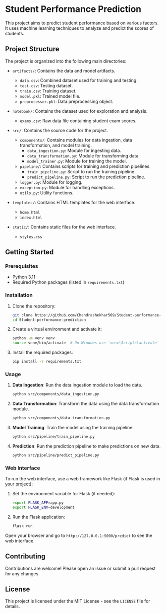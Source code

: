 # Student Performance Prediction

This project aims to predict student performance based on various factors. It uses machine learning techniques to analyze and predict the scores of students.

## Project Structure

The project is organized into the following main directories:

- `artifacts/`: Contains the data and model artifacts.
  - `data.csv`: Combined dataset used for training and testing.
  - `test.csv`: Testing dataset.
  - `train.csv`: Training dataset.
  - `model.pkl`: Trained model file.
  - `preprocessor.pkl`: Data preprocessing object.

- `notebook/`: Contains the dataset used for exploration and analysis.
  - `exams.csv`: Raw data file containing student exam scores.

- `src/`: Contains the source code for the project.
  - `components/`: Contains modules for data ingestion, data transformation, and model training.
    - `data_ingestion.py`: Module for ingesting data.
    - `data_transformation.py`: Module for transforming data.
    - `model_trainer.py`: Module for training the model.
  - `pipeline/`: Contains scripts for training and prediction pipelines.
    - `train_pipeline.py`: Script to run the training pipeline.
    - `predict_pipeline.py`: Script to run the prediction pipeline.
  - `logger.py`: Module for logging.
  - `exception.py`: Module for handling exceptions.
  - `utils.py`: Utility functions.

- `templates/`: Contains HTML templates for the web interface.
  - `home.html`
  - `index.html`

- `static/`: Contains static files for the web interface.
  - `styles.css`

## Getting Started

### Prerequisites

- Python 3.11
- Required Python packages (listed in `requirements.txt`)

### Installation

1. Clone the repository:
    ```bash
    git clone https://github.com/Chandrashekhar569/Student-performance-prediction.git
    cd Student-performance-prediction
    ```

2. Create a virtual environment and activate it:
    ```bash
    python -m venv venv
    source venv/bin/activate  # On Windows use `venv\Scripts\activate`
    ```

3. Install the required packages:
    ```bash
    pip install -r requirements.txt
    ```

### Usage

1. **Data Ingestion**:
    Run the data ingestion module to load the data.
    ```bash
    python src/components/data_ingestion.py
    ```

2. **Data Transformation**:
    Transform the data using the data transformation module.
    ```bash
    python src/components/data_transformation.py
    ```

3. **Model Training**:
    Train the model using the training pipeline.
    ```bash
    python src/pipeline/train_pipeline.py
    ```

4. **Prediction**:
    Run the prediction pipeline to make predictions on new data.
    ```bash
    python src/pipeline/predict_pipeline.py
    ```

### Web Interface

To run the web interface, use a web framework like Flask (if Flask is used in your project):
1. Set the environment variable for Flask (if needed):
    ```bash
    export FLASK_APP=app.py
    export FLASK_ENV=development
    ```

2. Run the Flask application:
    ```bash
    flask run
    ```

Open your browser and go to `http://127.0.0.1:5000/predict` to see the web interface.

## Contributing

Contributions are welcome! Please open an issue or submit a pull request for any changes.

## License

This project is licensed under the MIT License - see the `LICENSE` file for details.
